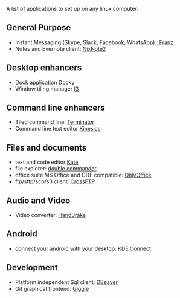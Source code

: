 A list of applications to set up on any linux computer: 

General Purpose
------------------
* Instant Messaging (Skype, Slack, Facebook, WhatsApp) : [Franz](http://meetfranz.com/)
* Notes and Evernote client: [NixNote2](http://nixnote.org/NixNote-Home/) 

Desktop enhancers
------------------
* Dock application [Docky](https://launchpad.net/docky)
* Window tiling manager [I3](https://i3wm.org/)

Command line enhancers 
------------------
* Tiled command line: [Terminator](https://gnometerminator.blogspot.ro/p/introduction.html)
* Command line text editor [Kinesics](http://turtlewar.org/projects/editor/)

Files and documents
------------------------
* text and code editor [Kate](https://kate-editor.org/get-it/)
* file explorer: [double commander](http://doublecmd.sourceforge.net/) 
* office suite MS Office and ODF compatible: [OnlyOffice](https://www.onlyoffice.com/apps.aspx)
* ftp/sftp/scp/s3 client: [CrossFTP](http://www.crossftp.com/)

Audio and Video
---------------------
* Video converter: [HandBrake](https://handbrake.fr/downloads.php)

Android 
---------------
* connect your android with your desktop: [KDE Connect](https://community.kde.org/KDEConnect) 


Development
------------------------
* Platform independent Sql client: [DBeaver](https://dbeaver.jkiss.org/) 
* Git graphical frontend: [Giggle](https://wiki.gnome.org/Apps/giggle)

